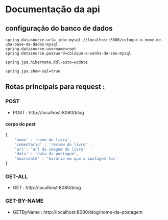 #  Documentação da api

## configuração do banco de dados

```
spring.datasource.url= jdbc:mysql://localhost:3306/coloque-o-nome-de-uma-base-de-dados-mysql
spring.datasource.username=root
spring.datasource.password=coloque-a-senha-do-seu-mysql

spring.jpa.hibernate.ddl-auto=update

spring.jpa.show-sql=true
```

## Rotas principais para request :

### POST

* POST : http://localhost:8080/blog
  
#### corpo do post 

```javascript
{
    'nome' : 'nome do livro',
    'comentario' : 'review do livro' ,
    'url': 'url da imagem do livro' 
    'data' : 'data da postagem',
    'hoursdate' : 'horário em que a postagem foi'
}
```

### GET-ALL

* GET : http://localhost:8080/blog

### GET-BY-NAME 

* GETByName : http://localhost:8080/blog/nome-da-postagem
